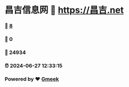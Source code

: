 # 昌吉信息网 :link: https://昌吉.net 
### :page_facing_up: [8](https://昌吉.net/tag.html) 
### :speech_balloon: 0 
### :hibiscus: 24934 
### :alarm_clock: 2024-06-27 12:33:15 
### Powered by :heart: [Gmeek](https://github.com/Meekdai/Gmeek)

